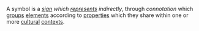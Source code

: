 A symbol is a *[sign](https://github.com/gcassel/Modular-Organization-Terminology/blob/master/terms/sign.md) which [represents](https://github.com/gcassel/Modular-Organization-Terminology/blob/master/terms/representation.md) indirectly*, through *connotation* which [groups](https://github.com/gcassel/Modular-Organization-Terminology/blob/master/terms/group.md) [elements](https://github.com/gcassel/Modular-Organization-Terminology/blob/master/terms/set.md) according to [properties](https://github.com/gcassel/Modular-Organization-Terminology/blob/master/terms/property.md) which they share within one or more [cultural](https://github.com/gcassel/Modular-Organization-Terminology/blob/master/terms/culture.md) [contexts](https://github.com/gcassel/Modular-Organization-Terminology/blob/master/terms/context.md).
